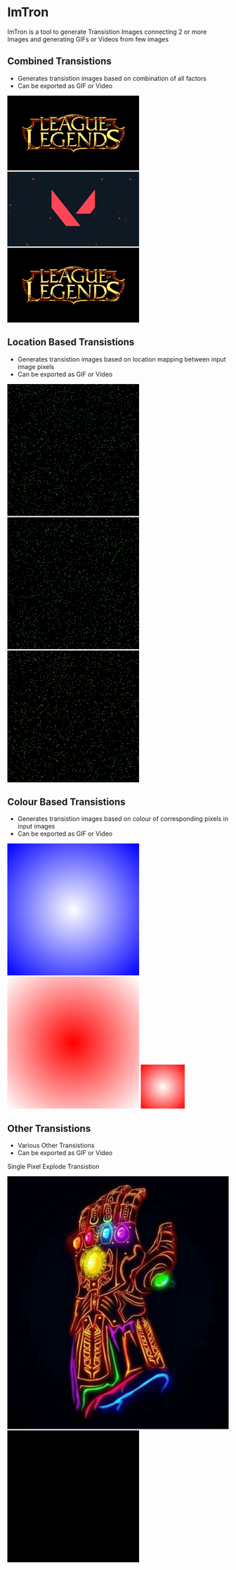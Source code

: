 # ImTron
 ImTron is a tool to generate Transistion Images connecting 2 or more Images and generating GIFs or Videos from few images
 
## Combined Transistions
   - Generates transistion images based on combination of all factors
   - Can be exported as GIF or Video
   
   ![Combined I1](https://github.com/KausikN/ImTron/blob/master/Images/LocationColorTrans_I1.png)
   ![Combined I2](https://github.com/KausikN/ImTron/blob/master/Images/LocationColorTrans_I2.png)
   ![Combined Transistion](https://github.com/KausikN/ImTron/blob/master/Images/LocationColorTrans_GIF.gif)
   
## Location Based Transistions
   - Generates transistion images based on location mapping between input image pixels
   - Can be exported as GIF or Video
   
   ![Location I1](https://github.com/KausikN/ImTron/blob/master/Images/LocationTrans_I1.png)
   ![Location I2](https://github.com/KausikN/ImTron/blob/master/Images/LocationTrans_I2.png)
   ![Location Transistion](https://github.com/KausikN/ImTron/blob/master/Images/LocationTrans_GIF.gif)
   
## Colour Based Transistions
   - Generates transistion images based on colour of corresponding pixels in input images
   - Can be exported as GIF or Video
   
   ![Color I1](https://github.com/KausikN/ImTron/blob/master/Images/ColorTrans_I1.png)
   ![Color I2](https://github.com/KausikN/ImTron/blob/master/Images/ColorTrans_I2.png)
   ![Color Transistion](https://github.com/KausikN/ImTron/blob/master/Images/ColorTrans_GIF.gif)
   
## Other Transistions
   - Various Other Transistions
   - Can be exported as GIF or Video
   
   Single Pixel Explode Transistion
   
   ![SinglePixelExplode I](https://github.com/KausikN/ImTron/blob/master/Images/SinglePixelExplode_I.jpg)
   ![SinglePixelExplode GIF](https://github.com/KausikN/ImTron/blob/master/Images/SinglePixelExplode_GIF.gif)
